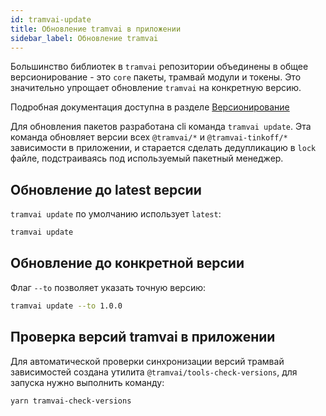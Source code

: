 ```yaml
---
id: tramvai-update
title: Обновление tramvai в приложении
sidebar_label: Обновление tramvai
---
```


Большинство библиотек в `tramvai` репозитории объединены в общее версионирование - это `core` пакеты, трамвай модули и токены.
Это значительно упрощает обновление `tramvai` на конкретную версию.

Подробная документация доступна в разделе [Версионирование](concepts/versioning.md)

Для обновления пакетов разработана cli команда `tramvai update`.
Эта команда обновляет версии всех `@tramvai/*` и `@tramvai-tinkoff/*` зависимости в приложении, и старается сделать дедупликацию в `lock` файле, подстраиваясь под используемый пакетный менеджер.

## Обновление до latest версии

`tramvai update` по умолчанию использует `latest`:

```bash
tramvai update
```

## Обновление до конкретной версии

Флаг `--to` позволяет указать точную версию:

```bash
tramvai update --to 1.0.0
```

## Проверка версий tramvai в приложении

Для автоматической проверки синхронизации версий трамвай зависимостей создана утилита `@tramvai/tools-check-versions`,
для запуска нужно выполнить команду:

```bash
yarn tramvai-check-versions
```
